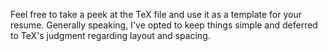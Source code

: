 Feel free to take a peek at the TeX file and use it as a template for your resume. 
Generally speaking, I've opted to keep things simple and deferred to TeX's judgment regarding layout and spacing.
